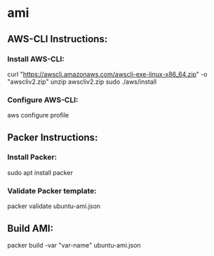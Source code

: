 # ami

## AWS-CLI Instructions:

### Install AWS-CLI:
curl "https://awscli.amazonaws.com/awscli-exe-linux-x86_64.zip" -o "awscliv2.zip"
unzip awscliv2.zip
sudo ./aws/install

### Configure AWS-CLI:
aws configure profile <profile-name>

## Packer Instructions:

### Install Packer:
sudo apt install packer

### Validate Packer template:
packer validate ubuntu-ami.json 


## Build AMI:
packer build -var "var-name" ubuntu-ami.json